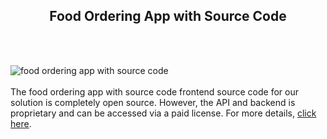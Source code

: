<h2 style="text-align:center">Food Ordering App with Source Code</h2><br/><br/>

![food ordering app with source code](https://admin.ninjascode.com/wp-content/uploads/2025/repoImages/Gray/Food%20Ordering%20App%20with%20Source%20Code.webp) <br/><br/>The food ordering app with source code frontend source code for our solution is completely open source. However, the API and backend is proprietary and can be accessed via a paid license. For more details, <a href="https://enatega.com/?utm_source=github&utm_medium=repo&utm_campaign=gray-food-ordering-app-with-source-code" target="_blank">click here</a>.
